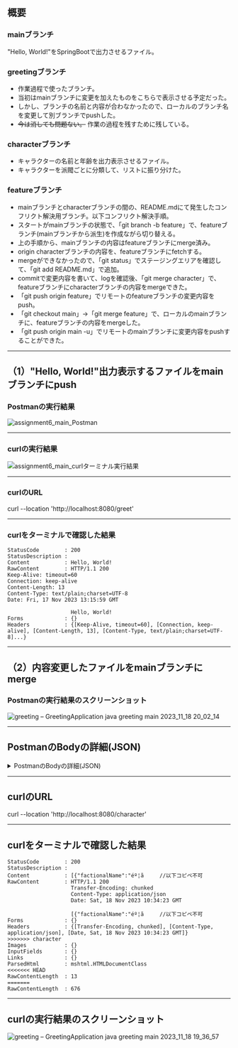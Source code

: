 ## 概要

### mainブランチ
"Hello, World!"をSpringBootで出力させるファイル。

### greetingブランチ
- 作業過程で使ったブランチ。
- 当初はmainブランチに変更を加えたものをこちらで表示させる予定だった。
- しかし、ブランチの名前と内容が合わなかったので、ローカルのブランチ名を変更して別ブランチでpushした。
-  ~~今は消しても問題ない。~~ 作業の過程を残すために残している。

### characterブランチ
- キャラクターの名前と年齢を出力表示させるファイル。
- キャラクターを派閥ごとに分類して、リストに振り分けた。

### featureブランチ
- mainブランチとcharacterブランチの間の、README.mdにて発生したコンフリクト解決用ブランチ。以下コンフリクト解決手順。
- スタートがmainブランチの状態で、「git branch -b feature」で、featureブランチ(mainブランチから派生)を作成ながら切り替える。
- 上の手順から、mainブランチの内容はfeatureブランチにmerge済み。
- origin characterブランチの内容を、featureブランチにfetchする。
- mergeができなかったので、「git status」でステージングエリアを確認して、「git add README.md」で追加。
- commitで変更内容を書いて、logを確認後、「git merge character」で、featureブランチにcharacterブランチの内容をmergeできた。
- 「git push origin feature」でリモートのfeatureブランチの変更内容をpush。
- 「git checkout main」→「git merge feature」で、ローカルのmainブランチに、featureブランチの内容をmergeした。
- 「git push origin main -u」でリモートのmainブランチに変更内容をpushすることができた。





 * * * 





## （1）"Hello, World!"出力表示するファイルをmainブランチにpush



### Postmanの実行結果

![assignment6_main_Postman](https://github.com/silvernyanko/assignment6/assets/145736051/369172d6-68ac-4391-942d-fd40b785dbd5)


 * * * 


### curlの実行結果

![assignment6_main_curlターミナル実行結果](https://github.com/silvernyanko/assignment6/assets/145736051/1a0250c1-e2d1-47f8-86a4-5fa2793885d3)


 * * * 


### curlのURL

curl --location 'http://localhost:8080/greet'


 * * * 


### curlをターミナルで確認した結果

```
StatusCode        : 200                                                                                                                    
StatusDescription :                                                                                                                        
Content           : Hello, World!                                                                                                          
RawContent        : HTTP/1.1 200                                                                                                           
Keep-Alive: timeout=60                                                                                                 
Connection: keep-alive                                                                                                 
Content-Length: 13                                                                                                     
Content-Type: text/plain;charset=UTF-8                                                                                 
Date: Fri, 17 Nov 2023 13:15:59 GMT

                    Hello, World!                                                                                                          
Forms             : {}                                                                                                                     
Headers           : {[Keep-Alive, timeout=60], [Connection, keep-alive], [Content-Length, 13], [Content-Type, text/plain;charset=UTF-8]...}
``` 


 * * * 





## （2）内容変更したファイルをmainブランチにmerge


### Postmanの実行結果のスクリーンショット

![greeting – GreetingApplication java  greeting main  2023_11_18 20_02_14](https://github.com/silvernyanko/assignment6/assets/145736051/82d6fd54-31b7-42a5-b1c3-735abec2d202)



 * * * 


## PostmanのBodyの詳細(JSON)

<details><summary>PostmanのBodyの詳細(JSON)</summary>

```
[
    {
        "factionalName": "麦わらの一味",
        "character": [
            {
                "name": "ルフィ",
                "age": 19
            },
            {
                "name": "ゾロ",
                "age": 21
            },
            {
                "name": "ナミ",
                "age": 20
            },
            {
                "name": "ウソップ",
                "age": 19
            },
            {
                "name": "サンジ",
                "age": 21
            },
            {
                "name": "チョッパー",
                "age": 17
            },
            {
                "name": "ロビン",
                "age": 30
            },
            {
                "name": "フランキー",
                "age": 36
            },
            {
                "name": "ブルック",
                "age": 90
            },
            {
                "name": "ジンベエ",
                "age": 46
            }
        ]
    },
    {
        "factionalName": "ライバル",
        "character": [
            {
                "name": "シャンクス",
                "age": 39
            },
            {
                "name": "ティーチ",
                "age": 40
            },
            {
                "name": "キッド",
                "age": 23
            },
            {
                "name": "ロー",
                "age": 26
            }
        ]
    },
    {
        "factionalName": "海軍",
        "character": [
            {
                "name": "サカズキ",
                "age": 55
            },
            {
                "name": "ガープ",
                "age": 78
            },
            {
                "name": "コビー",
                "age": 18
            }
        ]
    }
]
```
</details>

 * * * 

## curlのURL

curl --location 'http://localhost:8080/character'

 * * * 

## curlをターミナルで確認した結果

``` 
StatusCode        : 200
StatusDescription : 
Content           : [{"factionalName":"éº¦ã　　　//以下コピペ不可
RawContent        : HTTP/1.1 200 
                    Transfer-Encoding: chunked
                    Content-Type: application/json
                    Date: Sat, 18 Nov 2023 10:34:23 GMT

                    [{"factionalName":"éº¦ã　　　//以下コピペ不可
Forms             : {}
Headers           : {[Transfer-Encoding, chunked], [Content-Type, application/json], [Date, Sat, 18 Nov 2023 10:34:23 GMT]}
>>>>>>> character
Images            : {}
InputFields       : {}
Links             : {}
ParsedHtml        : mshtml.HTMLDocumentClass
<<<<<<< HEAD
RawContentLength  : 13
=======
RawContentLength  : 676
``` 


 * * * 

## curlの実行結果のスクリーンショット

![greeting – GreetingApplication java  greeting main  2023_11_18 19_36_57](https://github.com/silvernyanko/assignment6/assets/145736051/e45310f9-6587-4df0-95c6-d9649dfda7d6)




